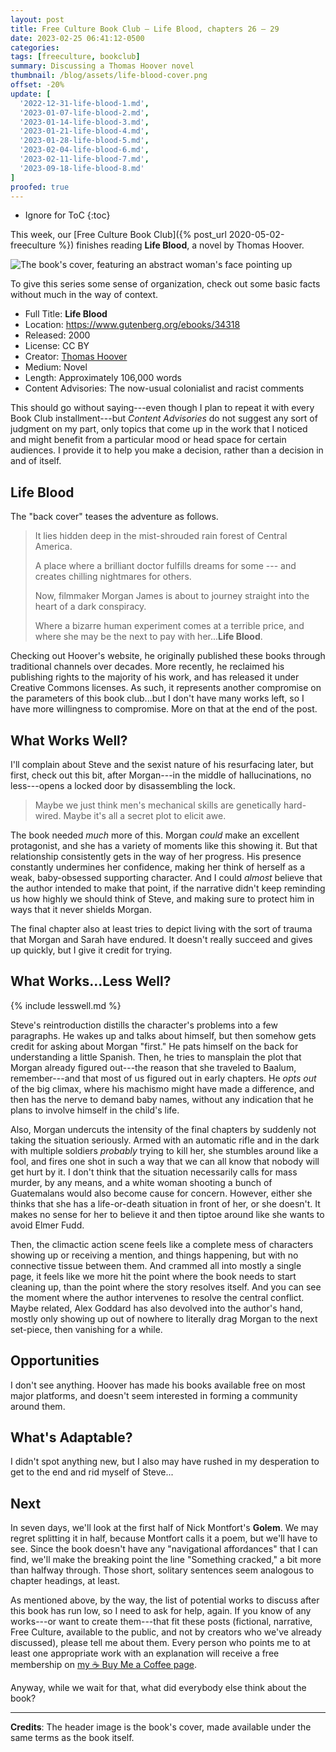 ```yaml
---
layout: post
title: Free Culture Book Club — Life Blood, chapters 26 – 29
date: 2023-02-25 06:41:12-0500
categories:
tags: [freeculture, bookclub]
summary: Discussing a Thomas Hoover novel
thumbnail: /blog/assets/life-blood-cover.png
offset: -20%
update: [
  '2022-12-31-life-blood-1.md',
  '2023-01-07-life-blood-2.md',
  '2023-01-14-life-blood-3.md',
  '2023-01-21-life-blood-4.md',
  '2023-01-28-life-blood-5.md',
  '2023-02-04-life-blood-6.md',
  '2023-02-11-life-blood-7.md',
  '2023-09-18-life-blood-8.md'
]
proofed: true
---
```


* Ignore for ToC
{:toc}

This week, our [Free Culture Book Club]({% post_url 2020-05-02-freeculture %}) finishes reading **Life Blood**, a novel by Thomas Hoover.

![The book's cover, featuring an abstract woman's face pointing up](/blog/assets/life-blood-cover.png "Out of the...something or other.")

To give this series some sense of organization, check out some basic facts without much in the way of context.

 * Full Title:  **Life Blood**
 * Location:  <https://www.gutenberg.org/ebooks/34318>
 * Released:  2000
 * License:  CC BY
 * Creator:  [Thomas Hoover](https://www.thomashoover.info/index.htm)
 * Medium:  Novel
 * Length:  Approximately 106,000 words
 * Content Advisories:  The now-usual colonialist and racist comments

This should go without saying---even though I plan to repeat it with every Book Club installment---but *Content Advisories* do not suggest any sort of judgment on my part, only topics that come up in the work that I noticed and might benefit from a particular mood or head space for certain audiences.  I provide it to help you make a decision, rather than a decision in and of itself.

## Life Blood

The "back cover" teases the adventure as follows.

 > It lies hidden deep in the mist-shrouded rain forest of Central America.
 >
 > A place where a brilliant doctor fulfills dreams for some --- and creates chilling nightmares for others.
 >
 > Now, filmmaker Morgan James is about to journey straight into the heart of a dark conspiracy.
 >
 > Where a bizarre human experiment comes at a terrible price, and where she may be the next to pay with her...**Life Blood**.

Checking out Hoover's website, he originally published these books through traditional channels over decades.  More recently, he reclaimed his publishing rights to the majority of his work, and has released it under Creative Commons licenses.  As such, it represents another compromise on the parameters of this book club...but I don't have many works left, so I have more willingness to compromise.  More on that at the end of the post.

## What Works Well?

I'll complain about Steve and the sexist nature of his resurfacing later, but first, check out this bit, after Morgan---in the middle of hallucinations, no less---opens a locked door by disassembling the lock.

 > Maybe we just think men's mechanical skills are genetically hard-wired. Maybe it's all a secret plot to elicit awe.

The book needed *much* more of this.  Morgan *could* make an excellent protagonist, and she has a variety of moments like this showing it.  But that relationship consistently gets in the way of her progress.  His presence constantly undermines her confidence, making her think of herself as a weak, baby-obsessed supporting character.  And I could *almost* believe that the author intended to make that point, if the narrative didn't keep reminding us how highly we should think of Steve, and making sure to protect him in ways that it never shields Morgan.

The final chapter also at least tries to depict living with the sort of trauma that Morgan and Sarah have endured.  It doesn't really succeed and gives up quickly, but I give it credit for trying.

## What Works...Less Well?

{% include lesswell.md %}

Steve's reintroduction distills the character's problems into a few paragraphs.  He wakes up and talks about himself, but then somehow gets credit for asking about Morgan "first."  He pats himself on the back for understanding a little Spanish.  Then, he tries to mansplain the plot that Morgan already figured out---the reason that she traveled to Baalum, remember---and that most of us figured out in early chapters.  He *opts out* of the big climax, where his machismo might have made a difference, and then has the nerve to demand baby names, without any indication that he plans to involve himself in the child's life.

Also, Morgan undercuts the intensity of the final chapters by suddenly not taking the situation seriously.  Armed with an automatic rifle and in the dark with multiple soldiers *probably* trying to kill her, she stumbles around like a fool, and fires one shot in such a way that we can all know that nobody will get hurt by it.  I don't think that the situation necessarily calls for mass murder, by any means, and a white woman shooting a bunch of Guatemalans would also become cause for concern.  However, either she thinks that she has a life-or-death situation in front of her, or she doesn't.  It makes no sense for her to believe it and then tiptoe around like she wants to avoid Elmer Fudd.

Then, the climactic action scene feels like a complete mess of characters showing up or receiving a mention, and things happening, but with no connective tissue between them.  And crammed all into mostly a single page, it feels like we more hit the point where the book needs to start cleaning up, than the point where the story resolves itself.  And you can see the moment where the author intervenes to resolve the central conflict.  Maybe related, Alex Goddard has also devolved into the author's hand, mostly only showing up out of nowhere to literally drag Morgan to the next set-piece, then vanishing for a while.

## Opportunities

I don't see anything.  Hoover has made his books available free on most major platforms, and doesn't seem interested in forming a community around them.

## What's Adaptable?

I didn't spot anything new, but I also may have rushed in my desperation to get to the end and rid myself of Steve...

## Next

In seven days, we'll look at the first half of Nick Montfort's **Golem**.  We may regret splitting it in half, because Montfort calls it a poem, but we'll have to see.  Since the book doesn't have any "navigational affordances" that I can find, we'll make the breaking point the line "Something cracked," a bit more than halfway through.  Those short, solitary sentences seem analogous to chapter headings, at least.

As mentioned above, by the way, the list of potential works to discuss after this book has run low, so I need to ask for help, again.  If you know of any works---or want to create them---that fit these posts (fictional, narrative, Free Culture, available to the public, and not by creators who we've already discussed), please tell me about them.  Every person who points me to at least one appropriate work with an explanation will receive a free membership on [my ☕ Buy Me a Coffee page](https://buymeacoffee.com/jcolag).

Anyway, while we wait for that, what did everybody else think about the book?

* * *

**Credits**:  The header image is the book's cover, made available under the same terms as the book itself.
